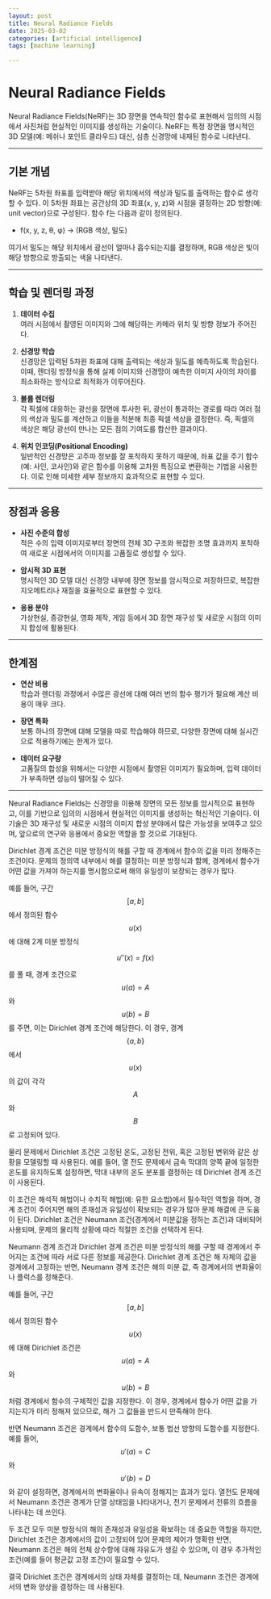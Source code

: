```yaml
---
layout: post
title: Neural Radiance Fields
date: 2025-03-02
categories: [artificial intelligence]
tags: [machine learning]

---
```


# Neural Radiance Fields


Neural Radiance Fields(NeRF)는 3D 장면을 연속적인 함수로 표현해서 임의의 시점에서 사진처럼 현실적인 이미지를 생성하는 기술이다. NeRF는 특정 장면을 명시적인 3D 모델(예: 메쉬나 포인트 클라우드) 대신, 심층 신경망에 내재된 함수로 나타낸다.

---

## 기본 개념

NeRF는 5차원 좌표를 입력받아 해당 위치에서의 색상과 밀도를 출력하는 함수로 생각할 수 있다. 이 5차원 좌표는 공간상의 3D 좌표(x, y, z)와 시점을 결정하는 2D 방향(예: unit vector)으로 구성된다. 함수 f는 다음과 같이 정의된다.

- f(x, y, z, θ, φ) → (RGB 색상, 밀도)

여기서 밀도는 해당 위치에서 광선이 얼마나 흡수되는지를 결정하며, RGB 색상은 빛이 해당 방향으로 방출되는 색을 나타낸다.

---

## 학습 및 렌더링 과정

1. **데이터 수집**  
   여러 시점에서 촬영된 이미지와 그에 해당하는 카메라 위치 및 방향 정보가 주어진다.

2. **신경망 학습**  
   신경망은 입력된 5차원 좌표에 대해 출력되는 색상과 밀도를 예측하도록 학습된다. 이때, 렌더링 방정식을 통해 실제 이미지와 신경망이 예측한 이미지 사이의 차이를 최소화하는 방식으로 최적화가 이루어진다.

3. **볼륨 렌더링**  
   각 픽셀에 대응하는 광선을 장면에 투사한 뒤, 광선이 통과하는 경로를 따라 여러 점의 색상과 밀도를 계산하고 이들을 적분해 최종 픽셀 색상을 결정한다. 즉, 픽셀의 색상은 해당 광선이 만나는 모든 점의 기여도를 합산한 결과이다.

4. **위치 인코딩(Positional Encoding)**  
   일반적인 신경망은 고주파 정보를 잘 포착하지 못하기 때문에, 좌표 값을 주기 함수(예: 사인, 코사인)와 같은 함수를 이용해 고차원 특징으로 변환하는 기법을 사용한다. 이로 인해 미세한 세부 정보까지 효과적으로 표현할 수 있다.

---

## 장점과 응용

- **사진 수준의 합성**  
  적은 수의 입력 이미지로부터 장면의 전체 3D 구조와 복잡한 조명 효과까지 포착하여 새로운 시점에서의 이미지를 고품질로 생성할 수 있다.
  
- **암시적 3D 표현**  
  명시적인 3D 모델 대신 신경망 내부에 장면 정보를 암시적으로 저장하므로, 복잡한 지오메트리나 재질을 효율적으로 표현할 수 있다.

- **응용 분야**  
  가상현실, 증강현실, 영화 제작, 게임 등에서 3D 장면 재구성 및 새로운 시점의 이미지 합성에 활용된다.

---

## 한계점

- **연산 비용**  
  학습과 렌더링 과정에서 수많은 광선에 대해 여러 번의 함수 평가가 필요해 계산 비용이 매우 크다.
  
- **장면 특화**  
  보통 하나의 장면에 대해 모델을 따로 학습해야 하므로, 다양한 장면에 대해 실시간으로 적용하기에는 한계가 있다.
  
- **데이터 요구량**  
  고품질의 합성을 위해서는 다양한 시점에서 촬영된 이미지가 필요하며, 입력 데이터가 부족하면 성능이 떨어질 수 있다.

---

Neural Radiance Fields는 신경망을 이용해 장면의 모든 정보를 암시적으로 표현하고, 이를 기반으로 임의의 시점에서 현실적인 이미지를 생성하는 혁신적인 기술이다. 이 기술은 3D 재구성 및 새로운 시점의 이미지 합성 분야에서 많은 가능성을 보여주고 있으며, 앞으로의 연구와 응용에서 중요한 역할을 할 것으로 기대된다.

Dirichlet 경계 조건은 미분 방정식의 해를 구할 때 경계에서 함수의 값을 미리 정해주는 조건이다. 문제의 정의역 내부에서 해를 결정하는 미분 방정식과 함께, 경계에서 함수가 어떤 값을 가져야 하는지를 명시함으로써 해의 유일성이 보장되는 경우가 많다.

예를 들어, 구간 $$[a, b]$$에서 정의된 함수 $$u(x)$$에 대해 2계 미분 방정식  

$$ u''(x) = f(x) $$

를 풀 때, 경계 조건으로 $$u(a) = A$$와 $$u(b) = B$$를 주면, 이는 Dirichlet 경계 조건에 해당한다. 이 경우, 경계 $$\{a, b\}$$에서 $$u(x)$$의 값이 각각 $$A$$와 $$B$$로 고정되어 있다.

물리 문제에서 Dirichlet 조건은 고정된 온도, 고정된 전위, 혹은 고정된 변위와 같은 상황을 모델링할 때 사용된다. 예를 들어, 열 전도 문제에서 금속 막대의 양쪽 끝에 일정한 온도를 유지하도록 설정하면, 막대 내부의 온도 분포를 결정하는 데 Dirichlet 경계 조건이 사용된다.

이 조건은 해석적 해법이나 수치적 해법(예: 유한 요소법)에서 필수적인 역할을 하며, 경계 조건이 주어지면 해의 존재성과 유일성이 확보되는 경우가 많아 문제 해결에 큰 도움이 된다. Dirichlet 조건은 Neumann 조건(경계에서 미분값을 정하는 조건)과 대비되어 사용되며, 문제의 물리적 상황에 따라 적절한 조건을 선택하게 된다.

Neumann 경계 조건과 Dirichlet 경계 조건은 미분 방정식의 해를 구할 때 경계에서 주어지는 조건에 따라 서로 다른 정보를 제공한다. Dirichlet 경계 조건은 해 자체의 값을 경계에서 고정하는 반면, Neumann 경계 조건은 해의 미분 값, 즉 경계에서의 변화율이나 플럭스를 정해준다.

예를 들어, 구간 $$[a, b]$$에서 정의된 함수 $$u(x)$$에 대해 Dirichlet 조건은 $$u(a) = A$$와 $$u(b) = B$$처럼 경계에서 함수의 구체적인 값을 지정한다. 이 경우, 경계에서 함수가 어떤 값을 가지는지가 미리 정해져 있으므로, 해가 그 값들을 반드시 만족해야 한다.

반면 Neumann 조건은 경계에서 함수의 도함수, 보통 법선 방향의 도함수를 지정한다. 예를 들어, $$u'(a) = C$$와 $$u'(b) = D$$와 같이 설정하면, 경계에서의 변화율이나 유속이 정해지는 효과가 있다. 열전도 문제에서 Neumann 조건은 경계가 단열 상태임을 나타내거나, 전기 문제에서 전류의 흐름을 나타내는 데 쓰인다.

두 조건 모두 미분 방정식의 해의 존재성과 유일성을 확보하는 데 중요한 역할을 하지만, Dirichlet 조건은 경계에서의 값이 고정되어 있어 문제의 제어가 명확한 반면, Neumann 조건은 해의 전체 상수항에 대해 자유도가 생길 수 있으며, 이 경우 추가적인 조건(예를 들어 평균값 고정 조건)이 필요할 수 있다.

결국 Dirichlet 조건은 경계에서의 상태 자체를 결정하는 데, Neumann 조건은 경계에서의 변화 양상을 결정하는 데 사용된다.